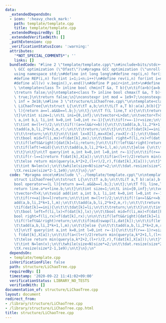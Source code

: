 ```yaml
---
data:
  _extendedDependsOn:
  - icon: ':heavy_check_mark:'
    path: template/template.cpp
    title: template/template.cpp
  _extendedRequiredBy: []
  _extendedVerifiedWith: []
  _pathExtension: cpp
  _verificationStatusIcon: ':warning:'
  attributes:
    '*NOT_SPECIAL_COMMENTS*': ''
    links: []
  bundledCode: "#line 2 \"template/template.cpp\"\n#include<bits/stdc++.h>\n#pragma\
    \ GCC optimization (\"Ofast\")\n#pragma GCC optimization (\"unroll-loops\")\n\
    using namespace std;\n#define int long long\n#define rep(i,n) for(int i=0;i<n;i++)\n\
    #define REP(i,n) for(int i=1;i<n;i++)\n#define rev(i,n) for(int i=n-1;i>=0;i--)\n\
    #define all(v) v.begin(),v.end()\n#define P pair<int,int>\n#define len(s) (int)s.size()\n\
    \ \ntemplate<class T> inline bool chmin(T &a, T b){\n\tif(a>b){a=b;return true;}\n\
    \treturn false;\n}\ntemplate<class T> inline bool chmax(T &a, T b){\n\tif(a<b){a=b;return\
    \ true;}\n\treturn false;\n}\nconstexpr int mod = 1e9+7;\nconstexpr long long\
    \ inf = 3e18;\n#line 3 \"structure/LiChaoTree.cpp\"\n\ntemplate<class T>\nstruct\
    \ LiChaoTree{\n\tstruct L{\n\t\tT a,b;\n\t\tL(T a,T b):a(a),b(b){}\n\t\tbool operator==(L\
    \ l){return a==l.a&&b==l.b;};\n\t};\n\tT f(L line,T x){\n\t\treturn line.a*x+line.b;\n\
    \t}\n\tint size=1;\n\tL ini={0,inf};\n\tvector<L>dat;\n\tvector<T>X;\n\tvoid add(int\
    \ a,int b,L li,int k=0,int l=0,int r=-1){\n\t\tif(r==-1)r=size;\n\t\tif(r<=a||b<=l)return;\n\
    \t\tint m=(l+r)/2;\n\t\tif(!(a<=l&&r<=b)){\n\t\t\tadd(a,b,li,2*k+1,l,m);\n\t\t\
    \tadd(a,b,li,2*k+2,m,r);\n\t\t\treturn;\n\t\t}\n\t\tif(dat[k]==ini){\n\t\t\tdat[k]=li;\n\
    \t\t\treturn;\n\t\t}\n\t\tint lx=X[l],mx=X[m],rx=X[r-1];\n\t\tbool left=f(li,lx)<f(dat[k],lx);\n\
    \t\tbool mid=f(li,mx)<f(dat[k],mx);\n\t\tbool right=f(li,rx)<f(dat[k],rx);\n\n\
    \t\tif(left&&right){dat[k]=li;return;}\n\t\tif(!left&&!right)return;\n\t\tif(mid)swap(li,dat[k]);\n\
    \t\tif(left!=mid){\n\t\t\tadd(a,b,li,2*k+1,l,m);\n\t\t}else {\n\t\t\tadd(a,b,li,2*k+2,m,r);\n\
    \t\t}\n\t}\n\tT query(int a,int k=0,int l=0,int r=-1){\n\t\tif(r==-1)r=size;\n\
    \t\tif(r-l==1)return f(dat[k],X[a]);\n\t\tif(a<(l+r)/2)return min(query(a,k*2+1,l,(l+r)/2),f(dat[k],X[a]));\n\
    \t\telse return min(query(a,k*2+2,(l+r)/2,r),f(dat[k],X[a]));\n\t}\n\tLiChaoTree(vector<T>v):X(v){\n\
    \t\tint N=len(v);\n\t\twhile(size<N)size*=2;\n\t\tdat.resize(size*2-1,ini);\n\t\
    \tX.resize(size*2-1,1e9);\n\t}\n};\n"
  code: "#pragma once\n#include \"../template/template.cpp\"\n\ntemplate<class T>\n\
    struct LiChaoTree{\n\tstruct L{\n\t\tT a,b;\n\t\tL(T a,T b):a(a),b(b){}\n\t\t\
    bool operator==(L l){return a==l.a&&b==l.b;};\n\t};\n\tT f(L line,T x){\n\t\t\
    return line.a*x+line.b;\n\t}\n\tint size=1;\n\tL ini={0,inf};\n\tvector<L>dat;\n\
    \tvector<T>X;\n\tvoid add(int a,int b,L li,int k=0,int l=0,int r=-1){\n\t\tif(r==-1)r=size;\n\
    \t\tif(r<=a||b<=l)return;\n\t\tint m=(l+r)/2;\n\t\tif(!(a<=l&&r<=b)){\n\t\t\t\
    add(a,b,li,2*k+1,l,m);\n\t\t\tadd(a,b,li,2*k+2,m,r);\n\t\t\treturn;\n\t\t}\n\t\
    \tif(dat[k]==ini){\n\t\t\tdat[k]=li;\n\t\t\treturn;\n\t\t}\n\t\tint lx=X[l],mx=X[m],rx=X[r-1];\n\
    \t\tbool left=f(li,lx)<f(dat[k],lx);\n\t\tbool mid=f(li,mx)<f(dat[k],mx);\n\t\t\
    bool right=f(li,rx)<f(dat[k],rx);\n\n\t\tif(left&&right){dat[k]=li;return;}\n\t\
    \tif(!left&&!right)return;\n\t\tif(mid)swap(li,dat[k]);\n\t\tif(left!=mid){\n\t\
    \t\tadd(a,b,li,2*k+1,l,m);\n\t\t}else {\n\t\t\tadd(a,b,li,2*k+2,m,r);\n\t\t}\n\
    \t}\n\tT query(int a,int k=0,int l=0,int r=-1){\n\t\tif(r==-1)r=size;\n\t\tif(r-l==1)return\
    \ f(dat[k],X[a]);\n\t\tif(a<(l+r)/2)return min(query(a,k*2+1,l,(l+r)/2),f(dat[k],X[a]));\n\
    \t\telse return min(query(a,k*2+2,(l+r)/2,r),f(dat[k],X[a]));\n\t}\n\tLiChaoTree(vector<T>v):X(v){\n\
    \t\tint N=len(v);\n\t\twhile(size<N)size*=2;\n\t\tdat.resize(size*2-1,ini);\n\t\
    \tX.resize(size*2-1,1e9);\n\t}\n};\n"
  dependsOn:
  - template/template.cpp
  isVerificationFile: false
  path: structure/LiChaoTree.cpp
  requiredBy: []
  timestamp: '2020-09-22 11:41:02+09:00'
  verificationStatus: LIBRARY_NO_TESTS
  verifiedWith: []
documentation_of: structure/LiChaoTree.cpp
layout: document
redirect_from:
- /library/structure/LiChaoTree.cpp
- /library/structure/LiChaoTree.cpp.html
title: structure/LiChaoTree.cpp
---
```

